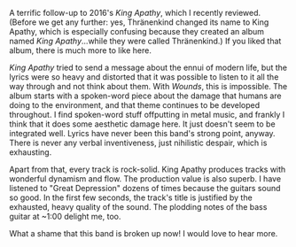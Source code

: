 A terrific follow-up to 2016's *King Apathy*, which I recently reviewed. (Before we get any
further: yes, Thränenkind changed its name to King Apathy, which is especially confusing
because they created an album named *King Apathy*...while they were called
Thränenkind.) If you liked that album, there is much more to like here.

*King Apathy* tried to send a message about the ennui of modern life, but the lyrics were
so heavy and distorted that it was possible to listen to it all the way through and
not think about them. With *Wounds*, this is impossible. The album starts
with a spoken-word piece about the damage that humans are doing to the environment, and
that theme continues to be developed throughout. I find spoken-word stuff offputting in metal music,
and frankly I think that it does some aesthetic damage here. It just doesn't seem to be
integrated well. Lyrics have never been this band's strong point, anyway. There is
never any verbal inventiveness, just nihilistic despair, which is exhausting.

Apart from that, every track is rock-solid. King Apathy produces tracks with wonderful dynamism and
flow. The production value is also superb. I have listened to "Great Depression" dozens
of times because the guitars sound so good. In the first few seconds, the track's title
is justified by the exhausted, heavy quality of the sound. The plodding notes of the bass
guitar at ~1:00 delight me, too.

What a shame that this band is broken up now! I would love to hear more.